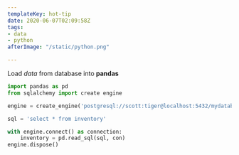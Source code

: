 ```yaml
---
templateKey: hot-tip
date: 2020-06-07T02:09:58Z
tags:
- data
- python
afterImage: "/static/python.png"

---
```

Load _data_ from database into **pandas**

``` python
import pandas as pd
from sqlalchemy import create engine

engine = create_engine('postgresql://scott:tiger@localhost:5432/mydatabase')

sql = 'select * from inventory'

with engine.connect() as connection:
    inventory = pd.read_sql(sql, con)
engine.dispose()

```
